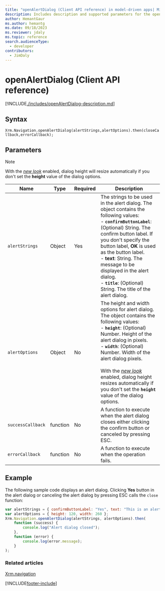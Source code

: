 ```yaml
---
title: "openAlertDialog (Client API reference) in model-driven apps| MicrosoftDocs"
description: Includes description and supported parameters for the openAlertDialog method.
author: HemantGaur
ms.author: hemantg
ms.date: 09/18/2023
ms.reviewer: jdaly
ms.topic: reference
search.audienceType: 
  - developer
contributors:
  - JimDaly
---
```

# openAlertDialog (Client API reference)

[!INCLUDE[./includes/openAlertDialog-description.md](./includes/openAlertDialog-description.md)]

## Syntax

`Xrm.Navigation.openAlertDialog(alertStrings,alertOptions).then(closeCallback,errorCallback);`

## Parameters

> [!NOTE]
> With the *[new look](../../../../../user/modern-fluent-design.md)* enabled, dialog height will resize automatically if you don't set the **height** value of the dialog options.

|Name |Type |Required |Description |
|---|---|---|---|
|`alertStrings`|Object|Yes|The strings to be used in the alert dialog. The object contains the following values:<br/>- **`confirmButtonLabel`**: (Optional) String. The confirm button label. If you don't specify the button label, **OK** is used as the button label.<br/>- **text**: String. The message to be displayed in the alert dialog.<br/>- **`title`**: (Optional) String. The title of the alert dialog.|
|`alertOptions`|Object|No|The height and width options for alert dialog. The object contains the following values:<br/>- **`height`**: (Optional) Number. Height of the alert dialog in pixels.<br/>- **`width`**: (Optional) Number. Width of the alert dialog pixels.<br><br> With the *[new look](../../../../../user/modern-fluent-design.md)* enabled, dialog height resizes automatically if you don't set the **`height`** value of the dialog options.|
|`successCallback`|function|No|A function to execute when the alert dialog closes either clicking the confirm button or canceled by pressing ESC.|
|`errorCallback`|function|No|A function to execute when the operation fails.|

## Example

The following sample code displays an alert dialog. Clicking **Yes** button in the alert dialog or canceling the alert dialog by pressing ESC calls the `close` function:

```JavaScript
var alertStrings = { confirmButtonLabel: "Yes", text: "This is an alert.", title: "Sample title" };
var alertOptions = { height: 120, width: 260 };
Xrm.Navigation.openAlertDialog(alertStrings, alertOptions).then(
    function (success) {
        console.log("Alert dialog closed");
    },
    function (error) {
        console.log(error.message);
    }
);
```

### Related articles

[Xrm.navigation](../xrm-navigation.md)

[!INCLUDE[footer-include](../../../../../includes/footer-banner.md)]
